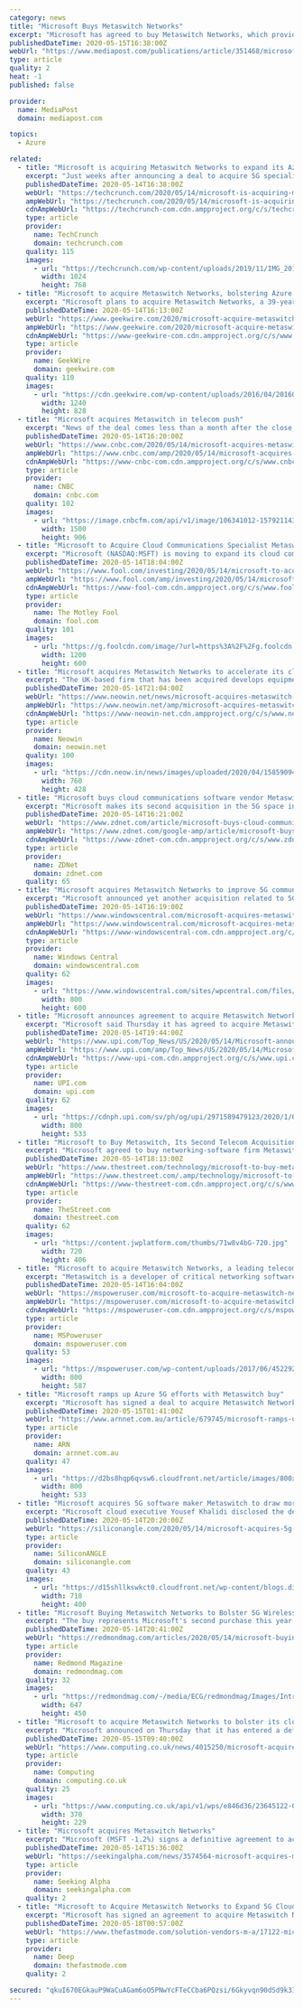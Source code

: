 ```yaml
---
category: news
title: "Microsoft Buys Metaswitch Networks"
excerpt: "Microsoft has agreed to buy Metaswitch Networks, which provides software to telecommunications companies to help them deliver voice and data services to their customers, CNBC reports."
publishedDateTime: 2020-05-15T16:38:00Z
webUrl: "https://www.mediapost.com/publications/article/351468/microsoft-buys-metaswitch-networks.html"
type: article
quality: 2
heat: -1
published: false

provider:
  name: MediaPost
  domain: mediapost.com

topics:
  - Azure

related:
  - title: "Microsoft is acquiring Metaswitch Networks to expand its Azure 5G strategy"
    excerpt: "Just weeks after announcing a deal to acquire 5G specialist Affirmed Networks, Microsoft is making another acquisition to strengthen its cloud-based telecoms offering. It’s acquiring Metaswitch Networks,"
    publishedDateTime: 2020-05-14T16:38:00Z
    webUrl: "https://techcrunch.com/2020/05/14/microsoft-is-acquiring-metaswitch-networks-to-expand-its-azure-5g-strategy/"
    ampWebUrl: "https://techcrunch.com/2020/05/14/microsoft-is-acquiring-metaswitch-networks-to-expand-its-azure-5g-strategy/amp/"
    cdnAmpWebUrl: "https://techcrunch-com.cdn.ampproject.org/c/s/techcrunch.com/2020/05/14/microsoft-is-acquiring-metaswitch-networks-to-expand-its-azure-5g-strategy/amp/"
    type: article
    provider:
      name: TechCrunch
      domain: techcrunch.com
    quality: 115
    images:
      - url: "https://techcrunch.com/wp-content/uploads/2019/11/IMG_20191106_093354.jpg?w=1024"
        width: 1024
        height: 768
  - title: "Microsoft to acquire Metaswitch Networks, bolstering Azure telecommunications efforts"
    excerpt: "Microsoft plans to acquire Metaswitch Networks, a 39-year-old company that develops software for cloud-based communication networks. The acquisition builds on Microsoft’s existing cloud-related"
    publishedDateTime: 2020-05-14T16:13:00Z
    webUrl: "https://www.geekwire.com/2020/microsoft-acquire-metaswitch-networks-bolstering-azure-telecommunications-efforts/"
    ampWebUrl: "https://www.geekwire.com/2020/microsoft-acquire-metaswitch-networks-bolstering-azure-telecommunications-efforts/amp/"
    cdnAmpWebUrl: "https://www-geekwire-com.cdn.ampproject.org/c/s/www.geekwire.com/2020/microsoft-acquire-metaswitch-networks-bolstering-azure-telecommunications-efforts/amp/"
    type: article
    provider:
      name: GeekWire
      domain: geekwire.com
    quality: 110
    images:
      - url: "https://cdn.geekwire.com/wp-content/uploads/2016/04/20160404_Envision_07-1240x828.jpg"
        width: 1240
        height: 828
  - title: "Microsoft acquires Metaswitch in telecom push"
    excerpt: "News of the deal comes less than a month after the close of Microsoft's acquisition of start-up Affirmed Networks."
    publishedDateTime: 2020-05-14T16:20:00Z
    webUrl: "https://www.cnbc.com/2020/05/14/microsoft-acquires-metaswitch-in-telecom-push.html"
    ampWebUrl: "https://www.cnbc.com/amp/2020/05/14/microsoft-acquires-metaswitch-in-telecom-push.html"
    cdnAmpWebUrl: "https://www-cnbc-com.cdn.ampproject.org/c/s/www.cnbc.com/amp/2020/05/14/microsoft-acquires-metaswitch-in-telecom-push.html"
    type: article
    provider:
      name: CNBC
      domain: cnbc.com
    quality: 102
    images:
      - url: "https://image.cnbcfm.com/api/v1/image/106341012-1579211430551pic1.jpg?v=1579211475"
        width: 1500
        height: 906
  - title: "Microsoft to Acquire Cloud Communications Specialist Metaswitch Networks"
    excerpt: "Microsoft (NASDAQ:MSFT) is moving to expand its cloud communications portfolio. The tech giant announced today that it has signed a definitive agreement to acquire cloud communications specialist Metaswitch for an undisclosed amount. Metaswitch provides cloud-based voice, data, and communication software solutions for telecommunication providers."
    publishedDateTime: 2020-05-14T18:04:00Z
    webUrl: "https://www.fool.com/investing/2020/05/14/microsoft-to-acquire-cloud-communications-speciali.aspx"
    ampWebUrl: "https://www.fool.com/amp/investing/2020/05/14/microsoft-to-acquire-cloud-communications-speciali.aspx"
    cdnAmpWebUrl: "https://www-fool-com.cdn.ampproject.org/c/s/www.fool.com/amp/investing/2020/05/14/microsoft-to-acquire-cloud-communications-speciali.aspx"
    type: article
    provider:
      name: The Motley Fool
      domain: fool.com
    quality: 101
    images:
      - url: "https://g.foolcdn.com/image/?url=https%3A%2F%2Fg.foolcdn.com%2Feditorial%2Fimages%2F574460%2Fcloud-on-blur-computer-data-center-background.jpg&w=1200&op=resize"
        width: 1200
        height: 600
  - title: "Microsoft acquires Metaswitch Networks to accelerate its cloud 5G approach"
    excerpt: "The UK-based firm that has been acquired develops equipment for network operators. Microsoft hopes to accelerate the move to 5G through software solutions that advance cloud-based networking."
    publishedDateTime: 2020-05-14T21:04:00Z
    webUrl: "https://www.neowin.net/news/microsoft-acquires-metaswitch-networks-to-accelerate-its-cloud-5g-approach"
    ampWebUrl: "https://www.neowin.net/amp/microsoft-acquires-metaswitch-networks-to-accelerate-its-cloud-5g-approach/"
    cdnAmpWebUrl: "https://www-neowin-net.cdn.ampproject.org/c/s/www.neowin.net/amp/microsoft-acquires-metaswitch-networks-to-accelerate-its-cloud-5g-approach/"
    type: article
    provider:
      name: Neowin
      domain: neowin.net
    quality: 100
    images:
      - url: "https://cdn.neow.in/news/images/uploaded/2020/04/1585909473_microsoft_6_story.jpg"
        width: 760
        height: 428
  - title: "Microsoft buys cloud communications software vendor Metaswitch Networks to bolster 5G"
    excerpt: "Microsoft makes its second acquisition in the 5G space in two months, as it works to capitalize on the convergence of cloud and communications networks."
    publishedDateTime: 2020-05-14T16:21:00Z
    webUrl: "https://www.zdnet.com/article/microsoft-buys-cloud-communications-software-vendor-metaswitch-networks-to-bolster-5g/"
    ampWebUrl: "https://www.zdnet.com/google-amp/article/microsoft-buys-cloud-communications-software-vendor-metaswitch-networks-to-bolster-5g/"
    cdnAmpWebUrl: "https://www-zdnet-com.cdn.ampproject.org/c/s/www.zdnet.com/google-amp/article/microsoft-buys-cloud-communications-software-vendor-metaswitch-networks-to-bolster-5g/"
    type: article
    provider:
      name: ZDNet
      domain: zdnet.com
    quality: 65
  - title: "Microsoft acquires Metaswitch Networks to improve 5G communications"
    excerpt: "Microsoft announced yet another acquisition related to 5G development. Its acquisition of Metaswitch Networks follows on the heels of a recent purchase of Affirmed Networks."
    publishedDateTime: 2020-05-14T16:19:00Z
    webUrl: "https://www.windowscentral.com/microsoft-acquires-metaswitch-networks-improve-5g-communications"
    ampWebUrl: "https://www.windowscentral.com/microsoft-acquires-metaswitch-networks-improve-5g-communications?amp"
    cdnAmpWebUrl: "https://www-windowscentral-com.cdn.ampproject.org/c/s/www.windowscentral.com/microsoft-acquires-metaswitch-networks-improve-5g-communications?amp"
    type: article
    provider:
      name: Windows Central
      domain: windowscentral.com
    quality: 62
    images:
      - url: "https://www.windowscentral.com/sites/wpcentral.com/files/styles/large/public/field/image/2017/09/microsoft-logo-2017-ignite2.jpg?itok=c3ocGDNm"
        width: 800
        height: 600
  - title: "Microsoft announces agreement to acquire Metaswitch Networks"
    excerpt: "Microsoft said Thursday it has agreed to acquire Metaswitch Networks to expand its cloud-based telecom offerings."
    publishedDateTime: 2020-05-14T19:44:00Z
    webUrl: "https://www.upi.com/Top_News/US/2020/05/14/Microsoft-announces-agreement-to-acquire-Metaswitch-Networks/2971589479123/"
    ampWebUrl: "https://www.upi.com/amp/Top_News/US/2020/05/14/Microsoft-announces-agreement-to-acquire-Metaswitch-Networks/2971589479123/"
    cdnAmpWebUrl: "https://www-upi-com.cdn.ampproject.org/c/s/www.upi.com/amp/Top_News/US/2020/05/14/Microsoft-announces-agreement-to-acquire-Metaswitch-Networks/2971589479123/"
    type: article
    provider:
      name: UPI.com
      domain: upi.com
    quality: 62
    images:
      - url: "https://cdnph.upi.com/sv/ph/og/upi/2971589479123/2020/1/033a3a5736c93029032c750c2036488e/v1.5/Microsoft-announces-agreement-to-acquire-Metaswitch-Networks.jpg"
        width: 800
        height: 533
  - title: "Microsoft to Buy Metaswitch, Its Second Telecom Acquisition This Year"
    excerpt: "Microsoft agreed to buy networking-software firm Metaswitch as part of a plan to make 5G more efficient for operators."
    publishedDateTime: 2020-05-14T18:13:00Z
    webUrl: "https://www.thestreet.com/technology/microsoft-to-buy-metaswitch-its-second-telecom-acquisition-this-year"
    ampWebUrl: "https://www.thestreet.com/.amp/technology/microsoft-to-buy-metaswitch-its-second-telecom-acquisition-this-year"
    cdnAmpWebUrl: "https://www-thestreet-com.cdn.ampproject.org/c/s/www.thestreet.com/.amp/technology/microsoft-to-buy-metaswitch-its-second-telecom-acquisition-this-year"
    type: article
    provider:
      name: TheStreet.com
      domain: thestreet.com
    quality: 62
    images:
      - url: "https://content.jwplatform.com/thumbs/71w8v4bG-720.jpg"
        width: 720
        height: 406
  - title: "Microsoft to acquire Metaswitch Networks, a leading telecommunications software provider"
    excerpt: "Metaswitch is a developer of critical networking software, delivering products and solutions worldwide to more than 1,000 communications service providers and network equipment providers. Today, Microsoft announced that it has signed a definitive agreement to acquire Metaswitch Networks."
    publishedDateTime: 2020-05-14T16:04:00Z
    webUrl: "https://mspoweruser.com/microsoft-to-acquire-metaswitch-networks/"
    ampWebUrl: "https://mspoweruser.com/microsoft-to-acquire-metaswitch-networks/amp/"
    cdnAmpWebUrl: "https://mspoweruser-com.cdn.ampproject.org/c/s/mspoweruser.com/microsoft-to-acquire-metaswitch-networks/amp/"
    type: article
    provider:
      name: MSPoweruser
      domain: mspoweruser.com
    quality: 53
    images:
      - url: "https://mspoweruser.com/wp-content/uploads/2017/06/452292672.jpg"
        width: 800
        height: 587
  - title: "Microsoft ramps up Azure 5G efforts with Metaswitch buy"
    excerpt: "Microsoft has signed a deal to acquire Metaswitch Networks, a move aimed at taking the tech giant a step closer to realising its Azure 5G ambitions."
    publishedDateTime: 2020-05-15T01:41:00Z
    webUrl: "https://www.arnnet.com.au/article/679745/microsoft-ramps-up-azure-5g-efforts-metaswitch-buy/"
    type: article
    provider:
      name: ARN
      domain: arnnet.com.au
    quality: 47
    images:
      - url: "https://d2bs8hqp6qvsw6.cloudfront.net/article/images/800x800/dimg/dreamstime_s_76295649-3.jpg"
        width: 800
        height: 533
  - title: "Microsoft acquires 5G software maker Metaswitch to draw more carriers to Azure"
    excerpt: "Microsoft cloud executive Yousef Khalidi disclosed the deal in a blog post today. The company is not sharing the financial terms, but given that Metaswitch reported revenues of $180 million for the 2019 fiscal year,"
    publishedDateTime: 2020-05-14T20:20:00Z
    webUrl: "https://siliconangle.com/2020/05/14/microsoft-acquires-5g-software-maker-metaswitch-draw-carriers-azure/"
    type: article
    provider:
      name: SiliconANGLE
      domain: siliconangle.com
    quality: 43
    images:
      - url: "https://d15shllkswkct0.cloudfront.net/wp-content/blogs.dir/1/files/2020/05/microsoft-1.png"
        width: 718
        height: 400
  - title: "Microsoft Buying Metaswitch Networks to Bolster 5G Wireless Operations"
    excerpt: "The buy represents Microsoft's second purchase this year of a company involved with supporting 5G communication service providers and equipment providers with software-defined solutions. In March, Microsoft announced the acquisition of Affirmed Networks,"
    publishedDateTime: 2020-05-14T20:41:00Z
    webUrl: "https://redmondmag.com/articles/2020/05/14/microsoft-buying-metaswitch-networks.aspx"
    type: article
    provider:
      name: Redmond Magazine
      domain: redmondmag.com
    quality: 32
    images:
      - url: "https://redmondmag.com/-/media/ECG/redmondmag/Images/IntroImages2017/1117red_F2CF.jpg"
        width: 647
        height: 450
  - title: "Microsoft to acquire Metaswitch Networks to bolster its cloud-based telecoms offering"
    excerpt: "Microsoft announced on Thursday that it has entered a definitive agreement to acquire UK's Metaswitch Networks, a leading provider of software solutions for cloud-based communication networks. The announcement comes as telecommunication firms continue to embrace virtualised platforms while they move from network functions running on specialised hardware to one in which software solutions help to perform same functions over servers,"
    publishedDateTime: 2020-05-15T09:40:00Z
    webUrl: "https://www.computing.co.uk/news/4015250/microsoft-acquire-metaswitch-networks-bolster-cloud-telecoms-offering"
    type: article
    provider:
      name: Computing
      domain: computing.co.uk
    quality: 25
    images:
      - url: "https://www.computing.co.uk/api/v1/wps/e846d36/23645122-022c-434a-8da2-3cd281a1f8c6/4/Metaswitch-370x229.jpg"
        width: 370
        height: 229
  - title: "Microsoft acquires Metaswitch Networks"
    excerpt: "Microsoft (MSFT -1.2%) signs a definitive agreement to acquire Metaswitch Networks, which provides virtualized network software and voice, data, and communications solutions for operators.Financial te"
    publishedDateTime: 2020-05-14T15:36:00Z
    webUrl: "https://seekingalpha.com/news/3574564-microsoft-acquires-metaswitch-networks"
    type: article
    provider:
      name: Seeking Alpha
      domain: seekingalpha.com
    quality: 2
  - title: "Microsoft to Acquire Metaswitch Networks to Expand 5G Cloud Strategy"
    excerpt: "Microsoft has signed an agreement to acquire Metaswitch Networks, a leading provider of virtualized network software and voice,"
    publishedDateTime: 2020-05-18T00:57:00Z
    webUrl: "https://www.thefastmode.com/solution-vendors-m-a/17122-microsoft-to-acquire-metaswitch-networks-to-expand-5g-cloud-strategy"
    type: article
    provider:
      name: Deep
      domain: thefastmode.com
    quality: 2

secured: "qkuI670EGkauP9WaCuAGam6oO5PNwYcFTeCCba6PQzsi/6Gkyvqn90dSd9k3I97BFduvZQ+opmBLmnUHKYP0lzGUm8Ph4+Ky/8LZJvl0jrzG+pPvz+otiR7s5zlnZhi6ahGsSsySERShxLQLBySINoJQsdBTPwDxEbfrJL90xPZQoOE5Nn/W6O79J1TQXK1owdFmJuzi+MtZXhJNX/dJ4mY5Z6c7vZcQdjY1yB4wJDFVZ2wpQdeZKdXvTYZFsx3q3RbDY2oTsbbupgT6N12ERVrkUzjKc+U+kHQetNc0U6SXwfsnEucwUQtXuv9rHIuP;5LXNURZJqZ1YRmoOiKOMag=="
---
```


